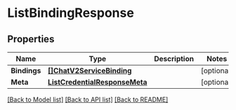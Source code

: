 # ListBindingResponse

## Properties
Name | Type | Description | Notes
------------ | ------------- | ------------- | -------------
**Bindings** | [**[]ChatV2ServiceBinding**](chat.v2.service.binding.md) |  |[optional] 
**Meta** | [**ListCredentialResponseMeta**](ListCredentialResponse_meta.md) |  |[optional] 

[[Back to Model list]](../README.md#documentation-for-models) [[Back to API list]](../README.md#documentation-for-api-endpoints) [[Back to README]](../README.md)


